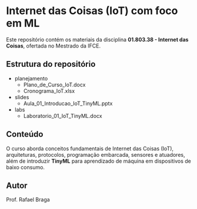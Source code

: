 # Internet das Coisas (IoT) com foco em ML

Este repositório contém os materiais da disciplina **01.803.38 - Internet das Coisas**, ofertada no Mestrado da IFCE.  

## Estrutura do repositório
- planejamento
	* Plano_de_Curso_IoT.docx
 	* Cronograma_IoT.xlsx
- slides
	* Aula_01_Introducao_IoT_TinyML.pptx
- labs
	* Laboratorio_01_IoT_TinyML.docx

## Conteúdo
O curso aborda conceitos fundamentais de Internet das Coisas (IoT), arquiteturas, protocolos, programação embarcada, sensores e atuadores, além de introduzir **TinyML** para aprendizado de máquina em dispositivos de baixo consumo.

## Autor
Prof. Rafael Braga
